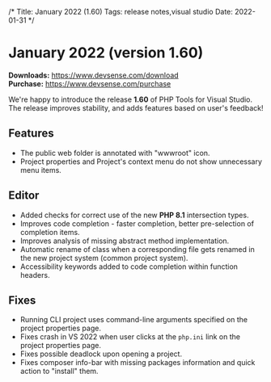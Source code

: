 /*
Title: January 2022 (1.60)
Tags: release notes,visual studio
Date: 2022-01-31
*/

# January 2022 (version 1.60)

**Downloads:** https://www.devsense.com/download<br/>
**Purchase:** https://www.devsense.com/purchase

We're happy to introduce the release **1.60** of PHP Tools for Visual Studio. The release improves stability, and adds features based on user's feedback!

## Features

- The public web folder is annotated with "wwwroot" icon.
- Project properties and Project's context menu do not show unnecessary menu items.

## Editor

- Added checks for correct use of the new **PHP 8.1** intersection types.
- Improves code completion - faster completion, better pre-selection of completion items.
- Improves analysis of missing abstract method implementation.
- Automatic rename of class when a corresponding file gets renamed in the new project system (common project system).
- Accessibility keywords added to code completion within function headers.

## Fixes

- Running CLI project uses command-line arguments specified on the project properties page.
- Fixes crash in VS 2022 when user clicks at the `php.ini` link on the project properties page.
- Fixes possible deadlock upon opening a project.
- Fixes composer info-bar with missing packages information and quick action to "install" them.
